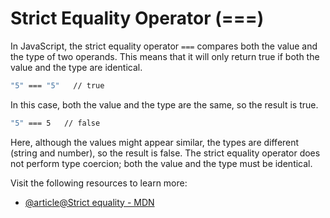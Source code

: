# Strict Equality Operator (===)
In JavaScript, the strict equality operator `===` compares both the value and the type of two operands. This means that it will only return true if both the value and the type are identical.
```sh
"5" === "5"   // true
```
In this case, both the value and the type are the same, so the result is true.
```sh
"5" === 5   // false
```
Here, although the values might appear similar, the types are different (string and number), so the result is false. The strict equality operator does not perform type coercion; both the value and the type must be identical.

Visit the following resources to learn more:

- [@article@Strict equality - MDN](https://developer.mozilla.org/en-US/docs/Web/JavaScript/Reference/Operators/Strict_equality)
